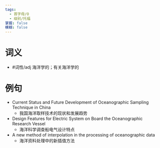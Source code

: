 ```yaml
---
tags:
  - 首字母/O
  - 级别/托福
掌握: false
模糊: false
---
```

# 词义
- #词性/adj  海洋学的；有关海洋学的
# 例句
- Current Status and Future Development of Oceanographic Sampling Technique in China
	- 我国海洋取样技术的现状和发展趋势
- Design Features for Electric System on Board the Oceanographic Research Vessel
	- 海洋科学调查船电气设计特点
- A new method of interpolation in the processing of oceanographic data
	- 海洋资料处理中的新插值方法
